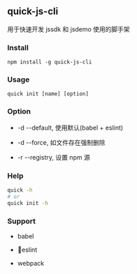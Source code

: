 ## quick-js-cli

用于快速开发 jssdk 和 jsdemo 使用的脚手架

### Install

`npm install -g quick-js-cli`

### Usage

`quick init [name] [option]`

### Option

* -d --default, 使用默认(babel + eslint)

* -d --force, 如文件存在强制删除

* -r --registry, 设置 npm 源

### Help

```bash
quick -h
# or
quick init -h
```

### Support

* babel

* eslint

* webpack

